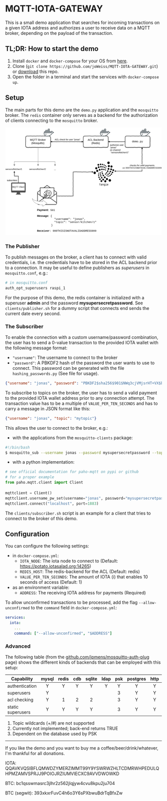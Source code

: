# MQTT-IOTA-GATEWAY

This is a small demo application that searches for incoming transactions on a
given IOTA address and authorizes a user to receive data on a MQTT broker,
depending on the payload of the transaction.

## TL;DR: How to start the demo

1. Install `docker` and `docker-compose` for your OS from [here](https://docs.docker.com/compose/install/).
2. Clone (`git clone https://github.com/joWeiss/MQTT-IOTA-GATEWAY.git`) or
   [download](https://github.com/joWeiss/MQTT-IOTA-GATEWAY/archive/master.zip) this repo.
3. Open the folder in a terminal and start the services with `docker-compose up`.

## Setup

The main parts for this demo are the `demo.py` application and the `mosquitto`
broker. The `redis` container only serves as a backend for the authorization of
clients connecting to the `mosquitto` broker.

![Demo](./iota-demo.png)

### The Publisher

To publish messages on the broker, a client has to connect with valid credentials, i.e. the credentials have to be
stored in the ACL backend prior to a connection. It may be useful to define publishers as _superusers_ in
`mosquitto.conf`, e.g.:

```bash
# in mosquitto.conf
auth_opt_superusers raspi_1
```

For the purpose of this demo, the redis container is initialized with a superuser **admin** and the password
**mysupersecretpassword**. See `clients/publisher.sh` for a dummy script that connects end sends the current date every
second.

### The Subscriber

To enable the connection with a custom username/password combination, the user has to send a 0-value transaction to the provided IOTA wallet with the following message format:

- `"username"`: The username to connect to the broker
- `"password"`: A PBKDF2 hash of the password the user wants to use to connect. This password can be generated with the file `hashing_passwords.py` (See file for usage).

```json
{"username": "jonas", "password": "PBKDF2$sha256$901$NWq3cjVMjsrHT+VX$bwGz77L8DoHNAu4rUrAZRYFMGimifkLQ"}
```

To subscribe to topics on the broker, the user has to send a valid payment to the provided IOTA wallet
address prior to any connection attempt. The transaction value has to be a multiple of `VALUE_PER_TEN_SECONDS` and has
to carry a message in JSON format like this:

```json
{"username": "jonas", "topic": "mytopic"}
```

This allows the user to connect to the broker, e.g.:

- with the applications from the `mosquitto-clients` package:

```bash
#!/bin/bash
$ mosquitto_sub --username jonas --password mysupersecretpassword --topic mytopic --host localhost --port 1883
```
- with a python implementation:

```python
# see official documentation for paho-mqtt on pypi or github
# for a proper example
from paho.mqtt.client import Client

mqttclient = Client()
mqttclient.username_pw_set(username="jonas", password="mysupersecretpassword")
mqttclient.connect("localhost", port=1883)
```

The `clients/subscriber.sh` script is an example for a client that tries to connect to the broker of this demo.

## Configuration

You can configure the following settings:

- in `docker-compose.yml`:
  - `IOTA_NODE`: The iota node to connect to (Default: https://potato.iotasalad.org:14265)
  - `REDIS_HOST`: The redis-backend for the ACL (Default: redis)
  - `VALUE_PER_TEN_SECONDS`: The amount of IOTA (i) that enables 10 seconds of access (Default: 1)
- as an environment variable:
  - `ADDRESS`: The receiving IOTA address for payments (Required)

To allow unconfirmed transactions to be processed, add the flag `--allow-unconfirmed` to the `command` field in `docker-compose.yml`:

```yml
services:
  iota:
    ...
    command: ["--allow-unconfirmed", "$ADDRESS"]
```

### Advanced

The following table (from the [github.com/jpmens/mosquitto-auth-plug] page) shows the different kinds of backends that
can be employed with this setup:

[github.com/jpmens/mosquitto-auth-plug]: https://github.com/jpmens/mosquitto-auth-plug#introduction

| Capability        | mysql | redis | cdb | sqlite | ldap | psk | postgres | http | jwt | MongoDB | Files |
| ----------------- |:-----:|:-----:|:---:|:------:|:----:|:---:|:--------:|:----:|:---:|:-------:|:-----:|
| authentication    | Y     | Y     | Y   | Y      | Y    | Y   | Y        | Y    | Y   | Y       | Y     |
| superusers        | Y     |       |     |        |      | 3   | Y        | Y    | Y   | Y       | N     |
| acl checking      | Y     | 1     | 2   | 2      |      | 3   | Y        | Y    | Y   | Y       | Y     |
| static superusers | Y     | Y     | Y   | Y      |      | 3   | Y        | Y    | Y   | Y       | Y     |

1. Topic wildcards (+/#) are not supported
2. Currently not implemented; back-end returns TRUE
3. Dependent on the database used by PSK

---

If you like the demo and you want to buy me a coffee/beer/drink/whatever, I'm thankful for all donations.

IOTA: QQAVKVQSIBFLQMWDZYMERZIMMT99Y9YSWRWZHLTCDMRWHPEDULQHPMZAMVSPRJJ9POIOJRZIUMVIECXC9AVVDWOWKD

BTC: bc1qsswmasrc3jlhr2z562jlqjyw4cvu8kpu2ju704

BTC (segwit): 393xkxrFuvC4h6o3Y6sPXbwuBdrTqBfxZw
